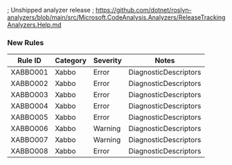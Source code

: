 ; Unshipped analyzer release
; https://github.com/dotnet/roslyn-analyzers/blob/main/src/Microsoft.CodeAnalysis.Analyzers/ReleaseTrackingAnalyzers.Help.md

### New Rules

Rule ID | Category | Severity | Notes
--------|----------|----------|-------
XABBO001 | Xabbo | Error | DiagnosticDescriptors
XABBO002 | Xabbo | Error | DiagnosticDescriptors
XABBO003 | Xabbo | Error | DiagnosticDescriptors
XABBO004 | Xabbo | Error | DiagnosticDescriptors
XABBO005 | Xabbo | Error | DiagnosticDescriptors
XABBO006 | Xabbo | Warning | DiagnosticDescriptors
XABBO007 | Xabbo | Warning | DiagnosticDescriptors
XABBO008 | Xabbo | Error | DiagnosticDescriptors